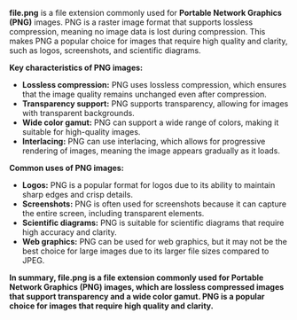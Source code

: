 **file.png** is a file extension commonly used for **Portable Network Graphics (PNG)** images. PNG is a raster image format that supports lossless compression, meaning no image data is lost during compression. This makes PNG a popular choice for images that require high quality and clarity, such as logos, screenshots, and scientific diagrams.

**Key characteristics of PNG images:**

- **Lossless compression:** PNG uses lossless compression, which ensures that the image quality remains unchanged even after compression.
- **Transparency support:** PNG supports transparency, allowing for images with transparent backgrounds.
- **Wide color gamut:** PNG can support a wide range of colors, making it suitable for high-quality images.
- **Interlacing:** PNG can use interlacing, which allows for progressive rendering of images, meaning the image appears gradually as it loads.

**Common uses of PNG images:**

- **Logos:** PNG is a popular format for logos due to its ability to maintain sharp edges and crisp details.
- **Screenshots:** PNG is often used for screenshots because it can capture the entire screen, including transparent elements.
- **Scientific diagrams:** PNG is suitable for scientific diagrams that require high accuracy and clarity.
- **Web graphics:** PNG can be used for web graphics, but it may not be the best choice for large images due to its larger file sizes compared to JPEG.

**In summary, file.png is a file extension commonly used for Portable Network Graphics (PNG) images, which are lossless compressed images that support transparency and a wide color gamut. PNG is a popular choice for images that require high quality and clarity.**